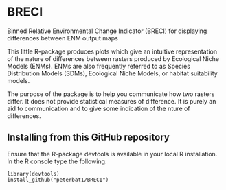 # BRECI
Binned Relative Environmental Change Indicator (BRECI) for displaying differences between ENM output maps

This little R-package produces plots which give an intuitive representation of the nature of differences between rasters produced by Ecological Niche Models (ENMs). ENMs are also frequently referred to as Species Distribution Models (SDMs), Ecological Niche Models, or habitat suitability models.

The purpose of the package is to help you communicate how two rasters differ. It does not provide statistical measures of difference. It is purely an aid to communication and to give some indication of the nture of differences.

## Installing from this GitHub repository

Ensure that the R-package devtools is available in your local R installation. In the R console type the following:
```
library(devtools)
install_github("peterbat1/BRECI")
```
